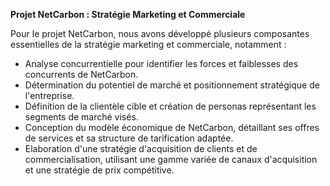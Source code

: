 **Projet NetCarbon : Stratégie Marketing et Commerciale**

Pour le projet NetCarbon, nous avons développé plusieurs composantes essentielles de la stratégie marketing et commerciale, notamment :
- Analyse concurrentielle pour identifier les forces et faiblesses des concurrents de NetCarbon.
- Détermination du potentiel de marché et positionnement stratégique de l'entreprise.
- Définition de la clientèle cible et création de personas représentant les segments de marché visés.
- Conception du modèle économique de NetCarbon, détaillant ses offres de services et sa structure de tarification adaptée.
- Elaboration d'une stratégie d'acquisition de clients et de commercialisation, utilisant une gamme variée de canaux d'acquisition et une stratégie de prix compétitive.

